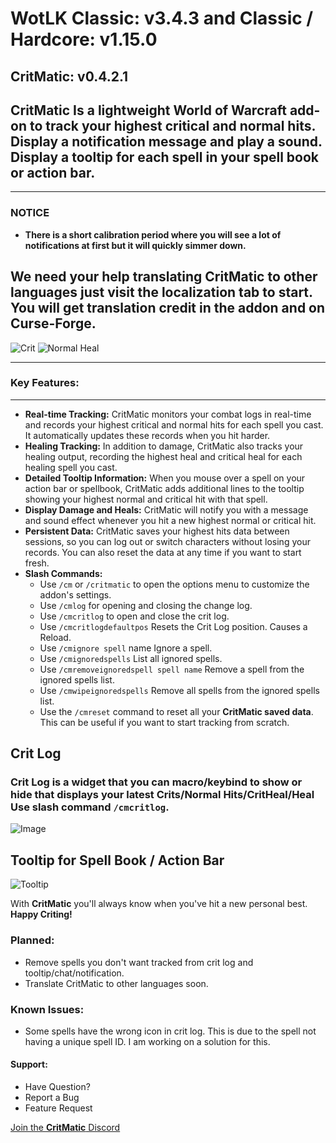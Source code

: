 # WotLK Classic: v3.4.3  and Classic / Hardcore: v1.15.0

## CritMatic: v0.4.2.1

## **CritMatic** Is a lightweight World of Warcraft add-on to track your **highest critical** and normal hits. Display a notification message and play a sound. Display a tooltip for each spell in your spell book or action bar.

---

### **NOTICE**

- **There is a short calibration period where you will see a lot of notifications at first but it will quickly simmer down.**

## We need your help translating CritMatic to other languages just visit the localization tab to start. You will get translation credit in the addon and on Curse-Forge.

![Crit](https://i.ibb.co/4sGDB5f/Crit.png)
![Normal Heal](https://i.ibb.co/Ch3S6Mp/normal.png)

---

### **Key Features:**

---

- **Real-time Tracking:** CritMatic monitors your combat logs in real-time and records your highest critical and normal hits for each spell you cast. It automatically updates these records when you hit harder.
- **Healing Tracking:** In addition to damage, CritMatic also tracks your healing output, recording the highest heal and critical heal for each healing spell you cast.
- **Detailed Tooltip Information:** When you mouse over a spell on your action bar or spellbook, CritMatic adds additional lines to the tooltip showing your highest normal and critical hit with that spell.
- **Display Damage and Heals:** CritMatic will notify you with a message and sound effect whenever you hit a new highest normal or critical hit.
- **Persistent Data:** CritMatic saves your highest hits data between sessions, so you can log out or switch characters without losing your records. You can also reset the data at any time if you want to start fresh.
- **Slash Commands:**
  - Use `/cm` or `/critmatic` to open the options menu to customize the addon's settings.
  - Use `/cmlog` for opening and closing the change log.
  - Use `/cmcritlog` to open and close the crit log.
  - Use `/cmcritlogdefaultpos` Resets the Crit Log position. Causes a Reload.
  - Use `/cmignore spell` name Ignore a spell.
  - Use `/cmignoredspells` List all ignored spells.
  - Use `/cmremoveignoredspell spell name` Remove a spell from the ignored spells list.
  - Use `/cmwipeignoredspells` Remove all spells from the ignored spells list.
  - Use the `/cmreset` command to reset all your **CritMatic saved data**. This can be useful if you want to start tracking from scratch.

## **Crit Log**
###  Crit Log is a widget that you can macro/keybind to show or hide that displays your latest Crits/Normal Hits/CritHeal/Heal Use slash command `/cmcritlog`.

![Image](https://i.ibb.co/H77Tq3K/Image-11-19-23-at-10-57-AM.jpg)
## Tooltip for Spell Book / Action Bar
![Tooltip](https://i.ibb.co/7k1JtPf/pvw75876.png)

With **CritMatic** you'll always know when you've hit a new personal best. **Happy Criting!**

### **Planned:**

- Remove spells you don't want tracked from crit log and tooltip/chat/notification.
- Translate CritMatic to other languages soon.

### **Known Issues:**

- Some spells have the wrong icon in crit log. This is due to the spell not having a unique spell ID. I am working on a solution for this.

#### **Support:**

- Have Question?
- Report a Bug
- Feature Request

[Join the **CritMatic** Discord](https://discord.gg/CCgxPRB4H9)
